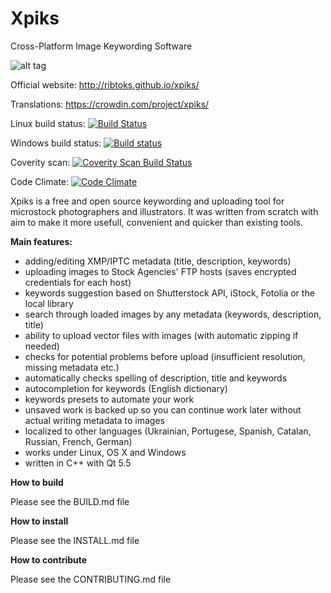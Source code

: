 Xpiks
=====

Cross-Platform Image Keywording Software

![alt tag](https://raw.githubusercontent.com/Ribtoks/xpiks/gh-pages/images/screenshots/xpiks-qt-dark.jpg)

Official website: http://ribtoks.github.io/xpiks/

Translations: https://crowdin.com/project/xpiks/

Linux build status: [![Build Status](https://travis-ci.org/Ribtoks/xpiks.svg?branch=master)](https://travis-ci.org/Ribtoks/xpiks)

Windows build status: [![Build status](https://ci.appveyor.com/api/projects/status/m4warfr2xl8ago5s/branch/master?svg=true)](https://ci.appveyor.com/project/Ribtoks/xpiks/branch/master)

Coverity scan: <a href="https://scan.coverity.com/projects/xpiks-qt">
  <img alt="Coverity Scan Build Status"
       src="https://scan.coverity.com/projects/8498/badge.svg"/>
</a>

Code Climate: [![Code Climate](https://codeclimate.com/github/Ribtoks/xpiks/badges/gpa.svg)](https://codeclimate.com/github/Ribtoks/xpiks)

Xpiks is a free and open source keywording and uploading tool for microstock photographers and illustrators. It was written from scratch with aim to make it more usefull, convenient and quicker than existing tools.

**Main features:**

- adding/editing XMP/IPTC metadata (title, description, keywords)
- uploading images to Stock Agencies' FTP hosts (saves encrypted credentials for each host)
- keywords suggestion based on Shutterstock API, iStock, Fotolia or the local library
- search through loaded images by any metadata (keywords, description, title)
- ability to upload vector files with images (with automatic zipping if needed)
- checks for potential problems before upload (insufficient resolution, missing metadata etc.)
- automatically checks spelling of description, title and keywords
- autocompletion for keywords (English dictionary)
- keywords presets to automate your work
- unsaved work is backed up so you can continue work later without actual writing metadata to images
- localized to other languages (Ukrainian, Portugese, Spanish, Catalan, Russian, French, German) 
- works under Linux, OS X and Windows
- written in C++ with Qt 5.5

**How to build**

Please see the BUILD.md file

**How to install**

Please see the INSTALL.md file

**How to contribute**

Please see the CONTRIBUTING.md file
